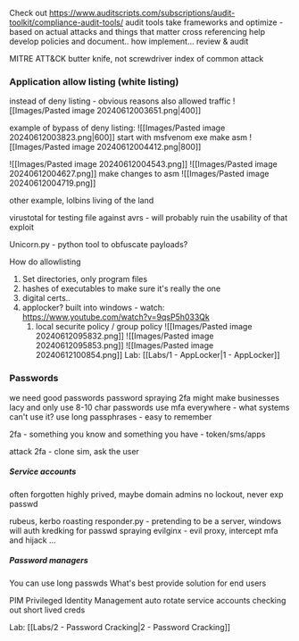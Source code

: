 

Check out
https://www.auditscripts.com/subscriptions/audit-toolkit/compliance-audit-tools/
audit tools
take frameworks and optimize - based on actual attacks and things that matter
cross referencing
help develop policies and document.. how implement... review & audit

MITRE ATT&CK
butter knife, not screwdriver
index of common attack

### Application allow listing (white listing)

instead of deny listing - obvious reasons
also allowed traffic
![[Images/Pasted image 20240612003651.png|400]]

example of bypass of deny listing:
![[Images/Pasted image 20240612003823.png|600]]
start with msfvenom exe
make asm
![[Images/Pasted image 20240612004412.png|800]]

![[Images/Pasted image 20240612004543.png]]
![[Images/Pasted image 20240612004627.png]]
make changes to asm
![[Images/Pasted image 20240612004719.png]]

other example, lolbins living of the land

virustotal for testing file against avrs - will probably ruin the usability of that exploit

Unicorn.py - python tool to obfuscate payloads?

How do allowlisting
1. Set directories, only program files
2. hashes of executables to make sure it's really the one
3. digital certs..
4. applocker? built into windows - watch: https://www.youtube.com/watch?v=9qsP5h033Qk
	1.  local securite policy / group policy
	![[Images/Pasted image 20240612095832.png]]
	![[Images/Pasted image 20240612095853.png]]
	![[Images/Pasted image 20240612100854.png]]
Lab: [[Labs/1 - AppLocker|1 - AppLocker]]

### Passwords

we need good passwords
password spraying
2fa might make businesses lacy and only use 8-10 char passwords
use mfa everywhere - what systems can't use it?
use long passphrases - easy to remember

2fa - something you know and something you have - token/sms/apps

attack 2fa - clone sim, ask the user
##### Service accounts
often forgotten
highly prived, maybe domain admins
no lockout, never exp passwd

rubeus, kerbo roasting
responder.py - pretending to be a server, windows will auth
kredking for passwd spraying
evilginx - evil proxy, intercept mfa and hijack ...
##### Password managers
You can use long passwds
What's best
provide solution for end users

PIM Privileged Identity Management
auto rotate service accounts
checking out short lived creds

Lab: [[Labs/2 - Password Cracking|2 - Password Cracking]]



